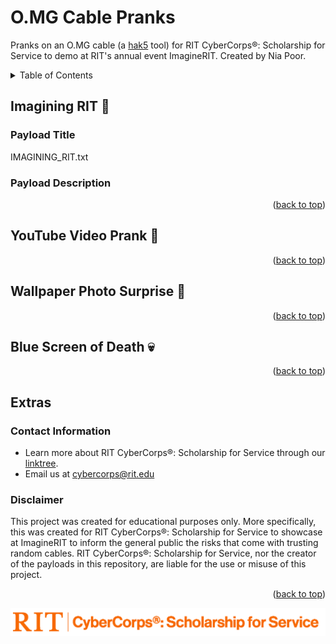 # O.MG Cable Pranks
Pranks on an O.MG cable (a [hak5](hak5.org) tool) for RIT CyberCorps®: Scholarship for Service to demo at RIT's annual event ImagineRIT. Created by Nia Poor.

<!-- TABLE OF CONTENTS -->
<details>
  <summary>Table of Contents</summary>
  <ol>
    <li><a href="#Imagining RIT 💭">Imagining RIT 💭</a></li>
    <li><a href="#YouTube Video Prank 🎵">YouTube Video Prank 🎵</a></li>
    <li><a href="#Wallpaper Photo Surprise 📸">Wallpaper Photo Surprise 📸</a></li>
    <li><a href="#Blue Screen of Death 💀">Blue Screen of Death 💀</a></li>
    <li><a href="#Extras">Extras</a></li>
  </ol>
</details>

## Imagining RIT 💭
### Payload Title
IMAGINING_RIT.txt

### Payload Description

<p align="right">(<a href="#top">back to top</a>)</p>

## YouTube Video Prank 🎵

<p align="right">(<a href="#top">back to top</a>)</p>

## Wallpaper Photo Surprise 📸

<p align="right">(<a href="#top">back to top</a>)</p>

## Blue Screen of Death 💀

<p align="right">(<a href="#top">back to top</a>)</p>

## Extras
### Contact Information
* Learn more about RIT CyberCorps®: Scholarship for Service through our [linktree](https://linktr.ee/rit_cybercorps).
* Email us at cybercorps@rit.edu


### Disclaimer
This project was created for educational purposes only. More specifically, this was created for RIT CyberCorps®: Scholarship for Service to showcase at ImagineRIT to inform the general public the risks that come with trusting random cables. RIT CyberCorps®: Scholarship for Service, nor the creator of the payloads in this repository, are liable for the use or misuse of this project.

<p align="right">(<a href="#top">back to top</a>)</p>

![CyberCorpsLogo](https://github.com/niapoor/OMGCablePranks/blob/main/tools/CyberCorps%20Logo%20Horizontal%20Full%20Orange.png?raw=true)
